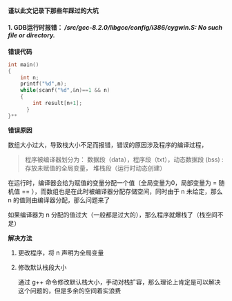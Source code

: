 #### 谨以此文记录下那些年踩过的大坑



#### 1. GDB运行时报错： */src/gcc-8.2.0/libgcc/config/i386/cygwin.S: No such file or directory.*



**错误代码**

~~~C++
int main()
{
    int n;
    printf("%d",n);
    while(scanf("%d",&n)==1 && n)
    {
        int result[n+1];
	  }
}**
~~~

**错误原因**

​	数组大小过大，导致栈大小不足而报错，错误的原因涉及程序的编译过程，

>程序被编译器划分为： 数据段（data），程序段（txt），动态数据段 (bss) : 存放未赋值的全局变量， 堆栈段（运行时动态创建）

在运行时，编译器会给为赋值的变量分配一个值（全局变量为0，局部变量为 = 随机值 == ），而数组也是在此时被编译器分配存储空间，同时由于 n 未给定，那么 n 的值则由编译器分配，那么问题来了

如果编译器为 n 分配的值过大（一般都是过大的），那么程序就爆栈了（栈空间不足）

**解决方法**

1. 更改程序，将 n 声明为全局变量

2. 修改默认栈段大小

   通过 g++ 命令修改默认栈大小，手动对栈扩容，那么理论上肯定是可以解决这个问题的，但是多余的空间着实浪费

